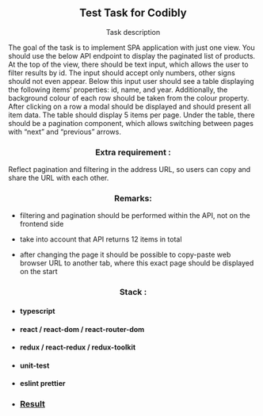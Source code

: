 <p align="center">
    <h2 align="center">Test Task for Codibly</h2>
</p>

<p align="center">
    Task description
</p>

<p> The goal of the task is to implement SPA application with just one view. You should use the below API endpoint to display the paginated list of products. At the top of the view, there should be text input, which allows the user to filter results by id. The input should accept only numbers, other signs should not even appear. Below this input user should see a table displaying the following items’ properties: id, name, and year. Additionally, the background colour of each row should be taken from the colour property. After clicking on a row a modal should be displayed and should present all item data. The table should display 5 items per page. Under the table, there should be a pagination component, which allows switching between pages with “next” and “previous” arrows.
</p>

<p align="center">
    <h3 align="center">Extra requirement :</h3>
</p>
<p> Reflect pagination and filtering in the address URL, so users can copy and share the URL with each other.
</p>

<p align="center">
<h3 align="center">Remarks:</h3>
</p>
<p>

- filtering and pagination should be performed within the API, not on the frontend side

- take into account that API returns 12 items in total

- after changing the page it should be possible to copy-paste web browser URL to another tab, where this exact page should be displayed on the start</p>

<p align="center">
    <h3 align="center">Stack :</h3>
</p>

- #### typescript
- #### react / react-dom / react-router-dom
- #### redux / react-redux / redux-toolkit
- #### unit-test
- #### eslint prettier

- ### [Result](https://dzmitryyesis.github.io/CodiblyTest)
